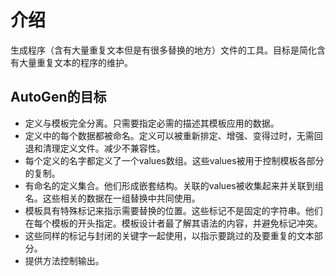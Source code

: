 # 介绍
生成程序（含有大量重复文本但是有很多替换的地方）文件的工具。目标是简化含有大量重复文本的程序的维护。

## AutoGen的目标

- 定义与模板完全分离。只需要指定必需的描述其模板应用的数据。
- 定义中的每个数据都被命名。定义可以被重新排定、增强、变得过时，无需回退和清理定义文件。减少不兼容性。
- 每个定义的名字都定义了一个values数组。这些values被用于控制模板各部分的复制。
- 有命名的定义集合。他们形成嵌套结构。关联的values被收集起来并关联到组名。这些相关的数据在一组替换中共同使用。
- 模板具有特殊标记来指示需要替换的位置。这些标记不是固定的字符串。他们在每个模板的开头指定。模板设计者最了解其语法的内容，并避免标记冲突。
- 这些同样的标记与封闭的关键字一起使用，以指示要跳过的及要重复的文本部分。
- 提供方法控制输出。